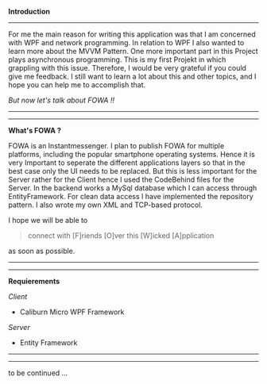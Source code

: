 **Introduction**

----------
For me the main reason for writing this application was that I am concerned with WPF and network programming. In relation to WPF I also wanted to learn more about the MVVM Pattern. One more important part in this Project plays asynchronous programming. This is my first Projekt  in which grappling with this issue. Therefore, I would be very grateful if you could give me feedback. I still want to learn a lot about this and other topics, and I hope you can help me to accomplish that.

*But now let's talk about FOWA !!*

----------

----------

**What's FOWA ?**

FOWA is an Instantmessenger. I plan to publish FOWA for multiple platforms, including the popular smartphone operating systems. Hence it is very Important to seperate the different applications layers so that in the best case only the UI needs to be replaced. But this is less important for the Server rather for the Client hence I used the CodeBehind files for the Server. In the backend works a MySql database which I can access through EntityFramework.
For clean data access I have implemented the repository pattern. I also wrote my own XML and TCP-based protocol.

I hope we will be able to
> connect with [F]riends [O]ver this [W]icked [A]pplication

as soon as possible.

----------

----------

**Requierements**

*Client*

 -  Caliburn Micro WPF Framework

*Server*

 - Entity Framework

----------

----------

to be continued ...

